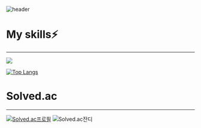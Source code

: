 ![header](https://capsule-render.vercel.app/api?type=venom&color=auto&height=300&section=header&text=우진's%Github&fontSize=90)

# My skills⚡
- - -
![](https://img.shields.io/badge/Python-14354C?style=for-the-badge&logo=python&logoColor=white)


[![Top Langs](https://github-readme-stats.vercel.app/api/top-langs/?username=yohan050605)](https://github.com/anuraghazra/github-readme-stats)

# Solved.ac
- - -
[![Solved.ac프로필](http://mazassumnida.wtf/api/v2/generate_badge?boj=vediac2000)](https://solved.ac/vediac2000)
![Solved.ac잔디](https://mazandi.herokuapp.com/api?handle=vediac2000&theme=warm)
